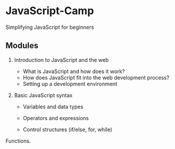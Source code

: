 # JavaScript-Camp
Simplifying JavaScript for beginners 

## Modules
  1. Introduction to JavaScript and the web
     - What is JavaScript and how does it work?
     - How does JavaScript fit into the web development process?
     - Setting up a development environment
  
  2. Basic JavaScript syntax

     - Variables and data types

     - Operators and expressions

     - Control structures (if/else, for, while)

Functions.
